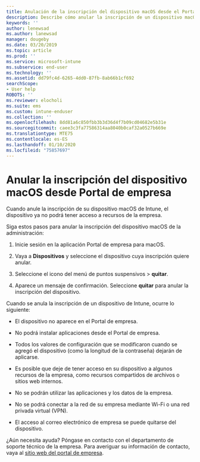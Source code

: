 ```yaml
---
title: Anulación de la inscripción del dispositivo macOS desde el Portal de empresa de Intune | Microsoft Docs
description: Describe cómo anular la inscripción de un dispositivo macOS desde Portal de empresa de Intune
keywords: ''
author: lenewsad
ms.author: lanewsad
manager: dougeby
ms.date: 03/20/2019
ms.topic: article
ms.prod: ''
ms.service: microsoft-intune
ms.subservice: end-user
ms.technology: ''
ms.assetid: dd79fc4d-6265-4dd0-87fb-8ab66b1cf692
searchScope:
- User help
ROBOTS: ''
ms.reviewer: elocholi
ms.suite: ems
ms.custom: intune-enduser
ms.collection: ''
ms.openlocfilehash: 8dd81a6c850fbb3b3d36d4f7b09cd04682e5b31e
ms.sourcegitcommit: caee3c3fa77586314aa8040b0caf32a0527b669e
ms.translationtype: MTE75
ms.contentlocale: es-ES
ms.lasthandoff: 01/10/2020
ms.locfileid: "75857697"
---
```

# <a name="unenroll-your-macos-device-from-company-portal"></a>Anular la inscripción del dispositivo macOS desde Portal de empresa

Cuando anule la inscripción de su dispositivo macOS de Intune, el dispositivo ya no podrá tener acceso a recursos de la empresa.

Siga estos pasos para anular la inscripción del dispositivo macOS de la administración:

1. Inicie sesión en la aplicación Portal de empresa para macOS.
2. Vaya a **Dispositivos** y seleccione el dispositivo cuya inscripción quiere anular.

3. Seleccione el icono del menú de puntos suspensivos > **quitar**.
4. Aparece un mensaje de confirmación. Seleccione **quitar** para anular la inscripción del dispositivo. 

Cuando se anula la inscripción de un dispositivo de Intune, ocurre lo siguiente:

- El dispositivo no aparece en el Portal de empresa.

- No podrá instalar aplicaciones desde el Portal de empresa.

- Todos los valores de configuración que se modificaron cuando se agregó el dispositivo (como la longitud de la contraseña) dejarán de aplicarse.

- Es posible que deje de tener acceso en su dispositivo a algunos recursos de la empresa, como recursos compartidos de archivos o sitios web internos.

- No se podrán utilizar las aplicaciones y los datos de la empresa.

- No se podrá conectar a la red de su empresa mediante Wi-Fi o una red privada virtual (VPN).

- El acceso al correo electrónico de empresa se puede quitarse del dispositivo.

¿Aún necesita ayuda? Póngase en contacto con el departamento de soporte técnico de la empresa. Para averiguar su información de contacto, vaya al [sitio web del portal de empresa](https://go.microsoft.com/fwlink/?linkid=2010980).
